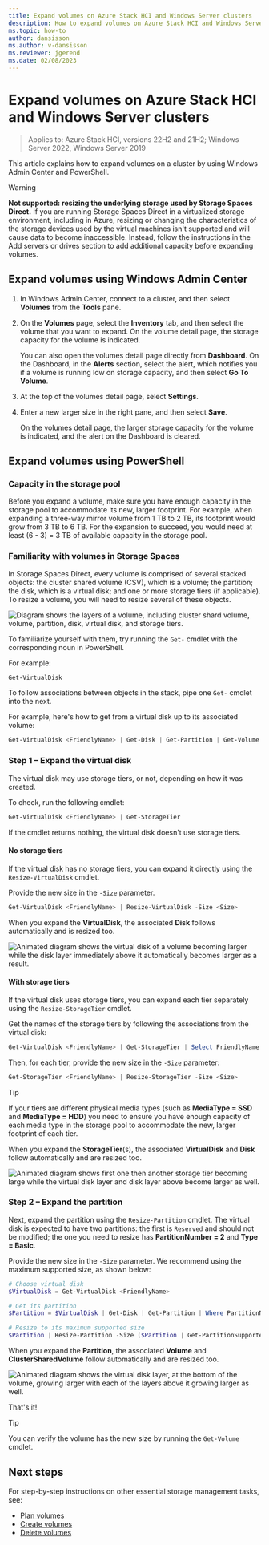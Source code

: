 ```yaml
---
title: Expand volumes on Azure Stack HCI and Windows Server clusters
description: How to expand volumes on Azure Stack HCI and Windows Server clusters by using Windows Admin Center and PowerShell.
ms.topic: how-to
author: dansisson
ms.author: v-dansisson
ms.reviewer: jgerend
ms.date: 02/08/2023
---
```


# Expand volumes on Azure Stack HCI and Windows Server clusters

> Applies to: Azure Stack HCI, versions 22H2 and 21H2; Windows Server 2022, Windows Server 2019

This article explains how to expand volumes on a cluster by using Windows Admin Center and PowerShell.

> [!WARNING]
>**Not supported: resizing the underlying storage used by Storage Spaces Direct.** If you are running Storage Spaces Direct in a virtualized storage environment, including in Azure, resizing or changing the characteristics of the storage devices used by the virtual machines isn't supported and will cause data to become inaccessible. Instead, follow the instructions in the Add servers or drives section to add additional capacity before expanding volumes.

## Expand volumes using Windows Admin Center

1. In Windows Admin Center, connect to a cluster, and then select **Volumes** from the **Tools** pane.
1. On the **Volumes** page, select the **Inventory** tab, and then select the volume that you want to expand. On the volume detail page, the storage capacity for the volume is indicated. 

    You can also open the volumes detail page directly from **Dashboard**. On the Dashboard, in the **Alerts** section, select the alert, which notifies you if a volume is running low on storage capacity, and then select **Go To Volume**.

1. At the top of the volumes detail page, select **Settings**.
1. Enter a new larger size in the right pane, and then select **Save**.

    On the volumes detail page, the larger storage capacity for the volume is indicated, and the alert on the Dashboard is cleared.

## Expand volumes using PowerShell

### Capacity in the storage pool

Before you expand a volume, make sure you have enough capacity in the storage pool to accommodate its new, larger footprint. For example, when expanding a three-way mirror volume from 1 TB to 2 TB, its footprint would grow from 3 TB to 6 TB. For the expansion to succeed, you would need at least (6 - 3) = 3 TB of available capacity in the storage pool.

### Familiarity with volumes in Storage Spaces

In Storage Spaces Direct, every volume is comprised of several stacked objects: the cluster shared volume (CSV), which is a volume; the partition; the disk, which is a virtual disk; and one or more storage tiers (if applicable). To resize a volume, you will need to resize several of these objects.

![Diagram shows the layers of a volume, including cluster shard volume, volume, partition, disk, virtual disk, and storage tiers.](media/extend-volumes/volumes-in-smapi.png)

To familiarize yourself with them, try running the `Get-` cmdlet with the corresponding noun in PowerShell.

For example:

```PowerShell
Get-VirtualDisk
```

To follow associations between objects in the stack, pipe one `Get-` cmdlet into the next.

For example, here's how to get from a virtual disk up to its associated volume:

```PowerShell
Get-VirtualDisk <FriendlyName> | Get-Disk | Get-Partition | Get-Volume
```

### Step 1 – Expand the virtual disk

The virtual disk may use storage tiers, or not, depending on how it was created.

To check, run the following cmdlet:

```PowerShell
Get-VirtualDisk <FriendlyName> | Get-StorageTier
```

If the cmdlet returns nothing, the virtual disk doesn't use storage tiers.

#### No storage tiers

If the virtual disk has no storage tiers, you can expand it directly using the `Resize-VirtualDisk` cmdlet.

Provide the new size in the `-Size` parameter.

```PowerShell
Get-VirtualDisk <FriendlyName> | Resize-VirtualDisk -Size <Size>
```

When you expand the **VirtualDisk**, the associated **Disk** follows automatically and is resized too.

![Animated diagram shows the virtual disk of a volume becoming larger while the disk layer immediately above it automatically becomes larger as a result.](media/extend-volumes/Resize-VirtualDisk.gif)

#### With storage tiers

If the virtual disk uses storage tiers, you can expand each tier separately using the `Resize-StorageTier` cmdlet.

Get the names of the storage tiers by following the associations from the virtual disk:

```PowerShell
Get-VirtualDisk <FriendlyName> | Get-StorageTier | Select FriendlyName
```

Then, for each tier, provide the new size in the `-Size` parameter:

```PowerShell
Get-StorageTier <FriendlyName> | Resize-StorageTier -Size <Size>
```

> [!TIP]
> If your tiers are different physical media types (such as **MediaType = SSD** and **MediaType = HDD**) you need to ensure you have enough capacity of each media type in the storage pool to accommodate the new, larger footprint of each tier.

When you expand the **StorageTier**(s), the associated **VirtualDisk** and **Disk** follow automatically and are resized too.

![Animated diagram shows first one then another storage tier becoming large while the virtual disk layer and disk layer above become larger as well.](media/extend-volumes/Resize-StorageTier.gif)

### Step 2 – Expand the partition

Next, expand the partition using the `Resize-Partition` cmdlet. The virtual disk is expected to have two partitions: the first is `Reserved` and should not be modified; the one you need to resize has **PartitionNumber = 2** and **Type = Basic**.

Provide the new size in the `-Size` parameter. We recommend using the maximum supported size, as shown below:

```PowerShell
# Choose virtual disk
$VirtualDisk = Get-VirtualDisk <FriendlyName>

# Get its partition
$Partition = $VirtualDisk | Get-Disk | Get-Partition | Where PartitionNumber -Eq 2

# Resize to its maximum supported size
$Partition | Resize-Partition -Size ($Partition | Get-PartitionSupportedSize).SizeMax
```

When you expand the **Partition**, the associated **Volume** and **ClusterSharedVolume** follow automatically and are resized too.

![Animated diagram shows the virtual disk layer, at the bottom of the volume, growing larger with each of the layers above it growing larger as well.](media/extend-volumes/Resize-Partition.gif)

That's it!

> [!TIP]
> You can verify the volume has the new size by running the `Get-Volume` cmdlet.

## Next steps

For step-by-step instructions on other essential storage management tasks, see:

- [Plan volumes](../concepts/plan-volumes.md)
- [Create volumes](create-volumes.md)
- [Delete volumes](delete-volumes.md)
